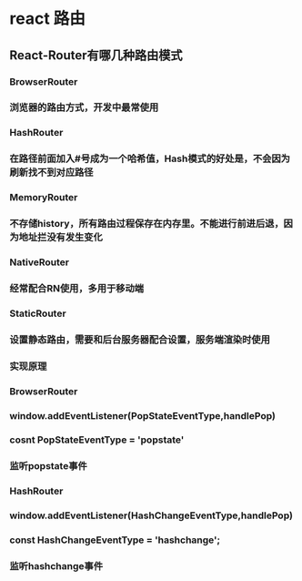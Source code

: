 # react 路由

## React-Router有哪几种路由模式
### BrowserRouter
### 浏览器的路由方式，开发中最常使用
### HashRouter
### 在路径前面加入#号成为一个哈希值，Hash模式的好处是，不会因为刷新找不到对应路径
### MemoryRouter
### 不存储history，所有路由过程保存在内存里。不能进行前进后退，因为地址拦没有发生变化
### NativeRouter
### 经常配合RN使用，多用于移动端
### StaticRouter
### 设置静态路由，需要和后台服务器配合设置，服务端渲染时使用

### 实现原理
### BrowserRouter
### window.addEventListener(PopStateEventType,handlePop)
### cosnt PopStateEventType = 'popstate'
### 监听popstate事件

### HashRouter
### window.addEventListener(HashChangeEventType,handlePop)
### const HashChangeEventType = 'hashchange';
### 监听hashchange事件
